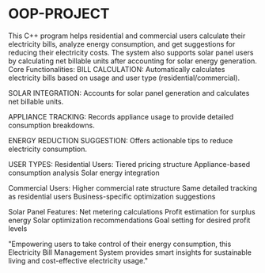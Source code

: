 # OOP-PROJECT
This C++ program helps residential and commercial users calculate their electricity bills, analyze energy consumption, and get suggestions for reducing their electricity costs. The system also supports solar panel users by calculating net billable units after accounting for solar energy generation.
Core Functionalities:
BILL CALCULATION: Automatically calculates electricity bills based on usage and user type (residential/commercial).

SOLAR INTEGRATION: Accounts for solar panel generation and calculates net billable units.

APPLIANCE TRACKING: Records appliance usage to provide detailed consumption breakdowns.

ENERGY REDUCTION SUGGESTION: Offers actionable tips to reduce electricity consumption.

USER TYPES:
Residential Users:
         Tiered pricing structure
         Appliance-based consumption analysis
         Solar energy integration

Commercial Users:
          Higher commercial rate structure
          Same detailed tracking as residential users
          Business-specific optimization suggestions

Solar Panel Features:
           Net metering calculations
           Profit estimation for surplus energy
           Solar optimization recommendations
           Goal setting for desired profit levels

"Empowering users to take control of their energy consumption, this Electricity Bill Management System provides smart insights for sustainable living and cost-effective electricity usage."









